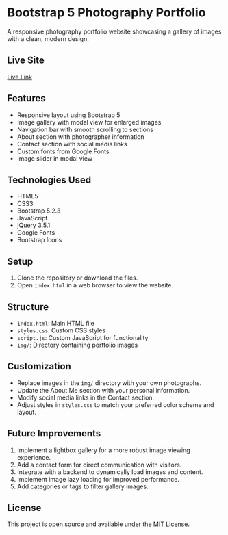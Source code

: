 # Bootstrap 5 Photography Portfolio

A responsive photography portfolio website showcasing a gallery of images with a clean, modern design.

## Live Site

[Live Link](https://hiralinda.github.io/bootstrap-5-photo-portifolio/)

## Features

- Responsive layout using Bootstrap 5
- Image gallery with modal view for enlarged images
- Navigation bar with smooth scrolling to sections
- About section with photographer information
- Contact section with social media links
- Custom fonts from Google Fonts
- Image slider in modal view

## Technologies Used

- HTML5
- CSS3
- Bootstrap 5.2.3
- JavaScript
- jQuery 3.5.1
- Google Fonts
- Bootstrap Icons

## Setup

1. Clone the repository or download the files.
2. Open `index.html` in a web browser to view the website.

## Structure

- `index.html`: Main HTML file
- `styles.css`: Custom CSS styles
- `script.js`: Custom JavaScript for functionality
- `img/`: Directory containing portfolio images

## Customization

- Replace images in the `img/` directory with your own photographs.
- Update the About Me section with your personal information.
- Modify social media links in the Contact section.
- Adjust styles in `styles.css` to match your preferred color scheme and layout.

## Future Improvements

1. Implement a lightbox gallery for a more robust image viewing experience.
2. Add a contact form for direct communication with visitors.
3. Integrate with a backend to dynamically load images and content.
4. Implement image lazy loading for improved performance.
5. Add categories or tags to filter gallery images.

## License

This project is open source and available under the [MIT License](LICENSE).